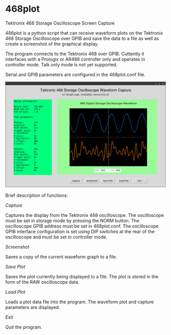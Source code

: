 # 468plot
Tektronix 468 Storage Oscilloscope Screen Capture

486plot is a python script that can receive waveform plots on the Tektronix 468 Storage Oscilloscope over GPIB and save the data to a file as well as create a screenshot of the graphical display.

The program connects to the Tektronix 468 over GPIB. Cuttently it interfaces with a Prologix or AR488 controller only and operates in controller mode. Talk only mode is not yet supported.

Serial and GPIB parameters are configured in the 468plot.conf file.

![screenshot](https://github.com/Twilight-Logic/468plot/blob/main/images/Screenshot.png)

Brief description of functions:


<i>Capture</i>

Captures the display from the Tektronix 468 oscilloscope. The oscilloscope must be set in storage mode by pressing the NORM button. The oscilloscope GPIB address must be set in 468plot.conf. The oscilloscope GPIB interface configuration is set using DIP switches at the rear of the oscilloscope and must be set in controller mode.


<i>Screenshot</i>

Saves a copy of the current waveform graph to a file.


<i>Save Plot</i>

Saves the plot currently being displayed to a file. The plot is stored in the form of the RAW oscilloscope data.


<i>Load Plot</i>

Loads a plot data file into the program. The waveform plot and capture parameters are displayed.


<i>Exit</i>

Quit the program.
